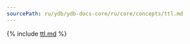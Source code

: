 ```yaml
---
sourcePath: ru/ydb/ydb-docs-core/ru/core/concepts/ttl.md
---
```

{% include [ttl.md](_includes/ttl.md) %}
